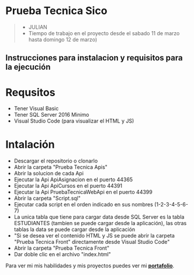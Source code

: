 # Prueba Tecnica Sico
> - JULIAN
> - Tiempo de trabajo en el proyecto desde el sabado 11 de marzo hasta domingo 12 de marzo)

## Instrucciones para instalacion y requisitos para la ejecución
# Requsitos
* Tener Visual Basic 
* Tener SQL Server 2016 Minimo
* Visual Studio Code (para visualizar el HTML y JS)
# Intalación
* Descargar el repositorio o clonarlo
* Abrir la carpeta "Prueba Tecnica Apis"
* Abrir la solucion de cada Api
* Ejecutar la Api ApiAsignacion en el puerto 44365
* Ejecutar la Api ApiCursos en el puerto 44391
* Ejecutar la Api PruebaTecnicaWebApi en el puerto 44399
* Abrir la carpeta "Script.sql"
* Ejecutar cada script en el orden indicado en sus nombres (1-2-3-4-5-6-7)
* La unica tabla que tiene para cargar data desde SQL Server es la tabla ESTUDIANTES (tambien se puede cargar desde la aplicación), las otras tablas la data se puede cargar desde la aplicación
* "Si se desea ver el contenido HTML y JS se puede abrir la carpeta "Prueba Tecnica Front" directamente desde Visual Studio Code"
* Abrir la carpeta "Prueba Tecnica Front"
* Dar doble clic en el archivo "index.html"


Para ver mi mis habilidades y mis proyectos puedes ver mi [**portafolio**](https://julianrodriguezportfolio.netlify.app/ "portafolio").
